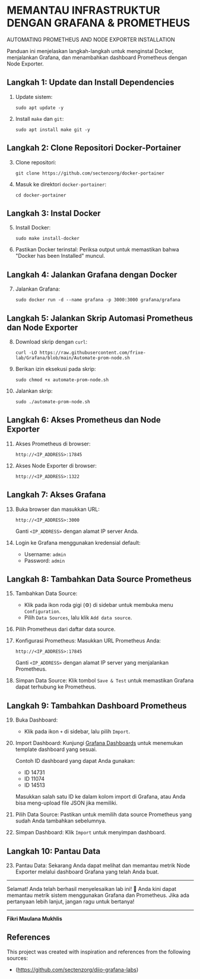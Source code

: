 # MEMANTAU INFRASTRUKTUR DENGAN GRAFANA & PROMETHEUS
AUTOMATING PROMETHEUS AND NODE EXPORTER INSTALLATION

Panduan ini menjelaskan langkah-langkah untuk menginstal Docker, menjalankan Grafana, dan menambahkan dashboard Prometheus dengan Node Exporter.

## Langkah 1: Update dan Install Dependencies

1. Update sistem:
   ```
   sudo apt update -y
   ```

2. Install `make` dan `git`:
   ```
   sudo apt install make git -y
   ```

## Langkah 2: Clone Repositori Docker-Portainer

3. Clone repositori:
   ```
   git clone https://github.com/sectenzorg/docker-portainer
   ```

4. Masuk ke direktori `docker-portainer`:
   ```
   cd docker-portainer
   ```

## Langkah 3: Instal Docker

5. Install Docker:
   ```
   sudo make install-docker
   ```

6. Pastikan Docker terinstal:
   Periksa output untuk memastikan bahwa "Docker has been Installed" muncul.

## Langkah 4: Jalankan Grafana dengan Docker

7. Jalankan Grafana:
   ```
   sudo docker run -d --name grafana -p 3000:3000 grafana/grafana
   ```

## Langkah 5: Jalankan Skrip Automasi Prometheus dan Node Exporter

8. Download skrip dengan `curl`:
   ```
   curl -LO https://raw.githubusercontent.com/frixe-lab/Grafana/blob/main/Automate-prom-node.sh
   ```


9. Berikan izin eksekusi pada skrip:
   ```
   sudo chmod +x automate-prom-node.sh
   ```

10. Jalankan skrip:
    ```
    sudo ./automate-prom-node.sh
    ```

## Langkah 6: Akses Prometheus dan Node Exporter

11. Akses Prometheus di browser:
    ```
    http://<IP_ADDRESS>:17845
    ```

12. Akses Node Exporter di browser:
    ```
    http://<IP_ADDRESS>:1322
    ```

## Langkah 7: Akses Grafana

13. Buka browser dan masukkan URL:
    ```
    http://<IP_ADDRESS>:3000
    ```
    Ganti `<IP_ADDRESS>` dengan alamat IP server Anda.

14. Login ke Grafana menggunakan kredensial default:
    - Username: `admin`
    - Password: `admin`

## Langkah 8: Tambahkan Data Source Prometheus

15. Tambahkan Data Source:
    - Klik pada ikon roda gigi (⚙️) di sidebar untuk membuka menu `Configuration`.
    - Pilih `Data Sources`, lalu klik `Add data source`.

16. Pilih Prometheus dari daftar data source.

17. Konfigurasi Prometheus:
    Masukkan URL Prometheus Anda:
    ```
    http://<IP_ADDRESS>:17845
    ```
    Ganti `<IP_ADDRESS>` dengan alamat IP server yang menjalankan Prometheus.

18. Simpan Data Source:
    Klik tombol `Save & Test` untuk memastikan Grafana dapat terhubung ke Prometheus.

## Langkah 9: Tambahkan Dashboard Prometheus

19. Buka Dashboard:
    - Klik pada ikon `+` di sidebar, lalu pilih `Import`.

20. Import Dashboard:
    Kunjungi [Grafana Dashboards](https://grafana.com/grafana/dashboards/?collector=nodeexporter&search=linux) untuk menemukan template dashboard yang sesuai. 

    Contoh ID dashboard yang dapat Anda gunakan:
    - ID 14731
    - ID 11074
    - ID 14513

    Masukkan salah satu ID ke dalam kolom import di Grafana, atau Anda bisa meng-upload file JSON jika memiliki.

21. Pilih Data Source:
    Pastikan untuk memilih data source Prometheus yang sudah Anda tambahkan sebelumnya.

22. Simpan Dashboard:
    Klik `Import` untuk menyimpan dashboard.

## Langkah 10: Pantau Data

23. Pantau Data:
    Sekarang Anda dapat melihat dan memantau metrik Node Exporter melalui dashboard Grafana yang telah Anda buat.

---

Selamat! Anda telah berhasil menyelesaikan lab ini! 🎉 Anda kini dapat memantau metrik sistem menggunakan Grafana dan Prometheus. Jika ada pertanyaan lebih lanjut, jangan ragu untuk bertanya!

---

**Fikri Maulana Mukhlis**
## References
This project was created with inspiration and references from the following sources:
- (https://github.com/sectenzorg/diio-grafana-labs)

